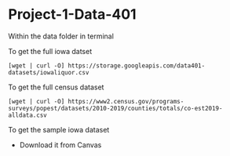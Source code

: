 # Project-1-Data-401

Within the data folder in terminal 

To get the full iowa datset

`[wget | curl -O] https://storage.googleapis.com/data401-datasets/iowaliquor.csv`

To get the full census dataset

`[wget | curl -O] https://www2.census.gov/programs-surveys/popest/datasets/2010-2019/counties/totals/co-est2019-alldata.csv`

To get the sample iowa dataset

- Download it from Canvas
